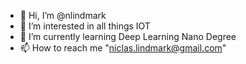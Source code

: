 - 👋 Hi, I’m @nlindmark
- 👀 I’m interested in all things IOT
- 🌱 I’m currently learning Deep Learning Nano Degree
- 📫 How to reach me "niclas.lindmark@gmail.com"

<!---
nlindmark/nlindmark is a ✨ special ✨ repository because its `README.md` (this file) appears on your GitHub profile.
You can click the Preview link to take a look at your changes.
--->
